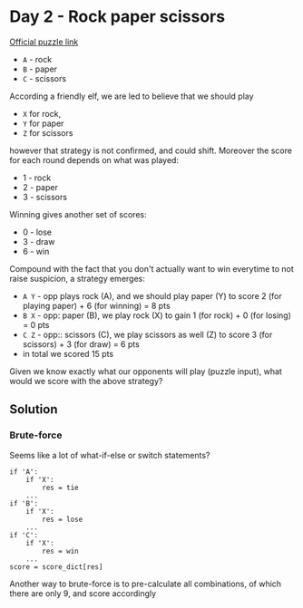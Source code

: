 # Day 2 - Rock paper scissors

[Official puzzle link](https://adventofcode.com/2022/day/2)

- `A` - rock
- `B` - paper
- `C` - scissors

According a friendly elf, we are led to believe that we should play 

- `X` for rock,
- `Y` for paper
- `Z` for scissors

however that strategy is not confirmed, and could shift. Moreover the score for each round depends on what was played:

- 1 - rock
- 2 - paper
- 3 - scissors

Winning gives another set of scores:

- 0 - lose
- 3 - draw
- 6 - win

Compound with the fact that you don't actually want to win everytime to not raise suspicion, a strategy emerges:

- `A Y` - opp plays rock (A), and we should play paper (Y) to score 2 (for playing paper) + 6 (for winning) = 8 pts
- `B X` - opp: paper (B), we play rock (X) to gain 1 (for rock) + 0 (for losing) = 0 pts
- `C Z` - opp:: scissors (C), we play scissors as well (Z) to score 3 (for scissors) + 3 (for draw) = 6 pts
- in total we scored 15 pts

Given we know exactly what our opponents will play (puzzle input), what would we score with the above strategy?

## Solution

### Brute-force

Seems like a lot of what-if-else or switch statements? 

```
if 'A':
    if 'X':
        res = tie
    ...
if 'B':
    if 'X':
        res = lose
    ...
if 'C':
    if 'X':
        res = win
    ...
score = score_dict[res]
```

Another way to brute-force is to pre-calculate all combinations, of which there are only 9, and score accordingly


    

